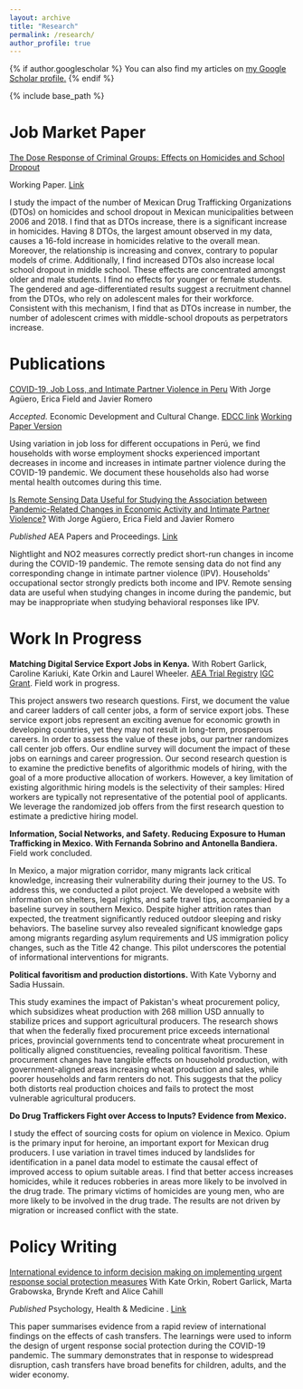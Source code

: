 ```yaml
---
layout: archive
title: "Research"
permalink: /research/
author_profile: true
---
```



{% if author.googlescholar %}
  You can also find my articles on <u><a href="{{author.googlescholar}}">my Google Scholar profile</a>.</u>
{% endif %}

{% include base_path %}

# Job Market Paper
[The Dose Response of Criminal Groups: Effects on Homicides and School Dropout](https://ignacio-rh.github.io/portfolio/2023-08-01-jmp)

Working Paper. [Link](https://ignacio-rh.github.io/files/ignacio_rodriguez_mexico_crime_jmp.pdf)

I study the impact of the number of Mexican Drug Trafficking Organizations (DTOs) on homicides and school dropout in Mexican municipalities between 2006 and 2018. I find that as DTOs increase, there is a significant increase in homicides. Having 8 DTOs, the largest amount observed in my data, causes a 16-fold increase in homicides relative to the overall mean. Moreover, the relationship is increasing and convex, contrary to popular models of crime. Additionally, I find increased DTOs also increase local school dropout in middle school. These effects are concentrated amongst older and male students. I find no effects for younger or female students. The gendered and age-differentiated results suggest a recruitment channel from the DTOs, who rely on adolescent males for their workforce. Consistent with this mechanism, I find that as DTOs increase in number, the number of adolescent crimes with middle-school dropouts as perpetrators increase.




# Publications

<!--  COVID EDCC -->
[COVID-19, Job Loss, and Intimate Partner Violence in Peru](https://ignacio-rh.github.io/publication/2022-08-01-edcc_ipv_peru) With Jorge Agüero, Erica Field and Javier Romero

_Accepted._ Economic Development and Cultural Change. [EDCC link](https://www.journals.uchicago.edu/doi/abs/10.1086/727536) [Working Paper Version](https://ignacio-rh.github.io/files/edcc_ipv_peru.pdf)

Using variation in job loss for different occupations in Perú, we find households with worse employment shocks experienced important decreases in income and increases in intimate partner violence during the COVID-19 pandemic. We document these households also had worse mental health outcomes during this time.


<!--  IPV PNP -->
[Is Remote Sensing Data Useful for Studying the Association between Pandemic-Related Changes in Economic Activity and Intimate Partner Violence?](https://ignacio-rh.github.io/publication/2022-05-01-pnp-remote-sensing-IPV2) With Jorge Agüero, Erica Field and Javier Romero

_Published_ AEA Papers and Proceedings. [Link](https://www.aeaweb.org/articles?id=10.1257/pandp.20221014)

Nightlight and NO2 measures correctly predict short-run changes in income during the COVID-19 pandemic. The remote sensing data do not find any corresponding change in intimate partner violence (IPV). Households' occupational sector strongly predicts both income and IPV. Remote sensing data are useful when studying changes in income during the pandemic, but may be inappropriate when studying behavioral responses like IPV.



# Work In Progress
<!--  Shortlist -->
__Matching Digital Service Export Jobs in Kenya.__ With Robert Garlick, Caroline Kariuki, Kate Orkin and Laurel Wheeler. [AEA Trial Registry](https://www.socialscienceregistry.org/trials/10574) [IGC Grant](https://www.theigc.org/collections/optimising-labour-sourcing-technology-workers-small-businesses). Field work in progress. 

This project answers two research questions. First, we document the value and career ladders of call center jobs, a form of service export jobs. These service export jobs represent an exciting avenue for economic growth in developing countries, yet they may not result in long-term, prosperous careers. In order to assess the value of these jobs, our partner randomizes call center job offers. Our endline survey will document the impact of these jobs on earnings and career progression. Our second research question is to examine the predictive benefits of algorithmic models of hiring, with the goal of a more productive allocation of workers. However, a key limitation of existing algorithmic hiring models is the selectivity of their samples: Hired workers are typically not representative of the potential pool of applicants. We leverage the randomized job offers from the first research question to estimate a predictive hiring model. 

<!--  Migrant pilot Mexico -->
__Information, Social Networks, and Safety. Reducing Exposure to Human Trafficking in Mexico. With Fernanda Sobrino and Antonella Bandiera.__ Field work concluded. 

In Mexico, a major migration corridor, many migrants lack critical knowledge, increasing their vulnerability during their journey to the US. To address this, we conducted a pilot project. We developed a website with information on shelters, legal rights, and safe travel tips, accompanied by a baseline survey in southern Mexico. Despite higher attrition rates than expected, the treatment significantly reduced outdoor sleeping and risky behaviors. The baseline survey also revealed significant knowledge gaps among migrants regarding asylum requirements and US immigration policy changes, such as the Title 42 change. This pilot underscores the potential of informational interventions for migrants.

<!--  Kate Wheat project -->
__Political favoritism and production distortions.__ With Kate Vyborny and Sadia Hussain.

This study examines the impact of Pakistan's wheat procurement policy, which subsidizes wheat production with 268 million USD annually to stabilize prices and support agricultural producers. The research shows that when the federally fixed procurement price exceeds international prices, provincial governments tend to concentrate wheat procurement in politically aligned constituencies, revealing political favoritism. These procurement changes have tangible effects on household production, with government-aligned areas increasing wheat production and sales, while poorer households and farm renters do not. This suggests that the policy both distorts real production choices and fails to protect the most vulnerable agricultural producers. 

<!--  Third year paper -->
__Do Drug Traffickers Fight over Access to Inputs? Evidence from Mexico.__

I study the effect of sourcing costs for opium on violence in Mexico. Opium is the primary input for heroine, an important export for Mexican drug producers. I use variation in travel times induced by landslides for identification in a panel data model to estimate the causal effect of improved access to opium suitable areas. I find that better access increases homicides, while it reduces robberies in areas more likely to be involved in the drug trade. The primary victims of homicides are young men, who are more likely to be involved in the drug trade. The results are not driven by migration or increased conflict with the state. 


<!--  Cash Grants -->

# Policy Writing

[International evidence to inform decision making on implementing urgent response social protection measures](https://ignacio-rh.github.io/publication/cash_grants) With Kate Orkin, Robert Garlick, Marta Grabowska, Brynde Kreft and Alice Cahill

_Published_ Psychology, Health & Medicine . [Link](https://www.tandfonline.com/doi/full/10.1080/13548506.2022.2108088)

This paper summarises evidence from a rapid review of international findings on the effects of cash transfers. The learnings were used to inform the design of urgent response social protection during the COVID-19 pandemic. The summary demonstrates that in response to widespread disruption, cash transfers have broad benefits for children, adults, and the wider economy.



